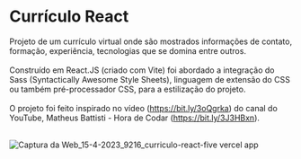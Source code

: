 # Currículo React
 
Projeto de um currículo virtual onde são mostrados informações de contato, formação, experiência, tecnologias que se domina entre outros. <br /><br />
Construído em React.JS (criado com Vite) foi abordado a integração do Sass (Syntactically Awesome Style Sheets), linguagem de extensão do CSS ou também pré-processador CSS, para a estilização do projeto. <br /><br />
O projeto foi feito inspirado no vídeo (https://bit.ly/3oQgrka) do canal do YouTube, Matheus Battisti - Hora de Codar (https://bit.ly/3J3HBxn). <br /><br />

![Captura da Web_15-4-2023_9216_curriculo-react-five vercel app](https://user-images.githubusercontent.com/94311606/232223239-7d340d1d-74ab-4a33-ad60-45e93879cdfa.jpeg)

